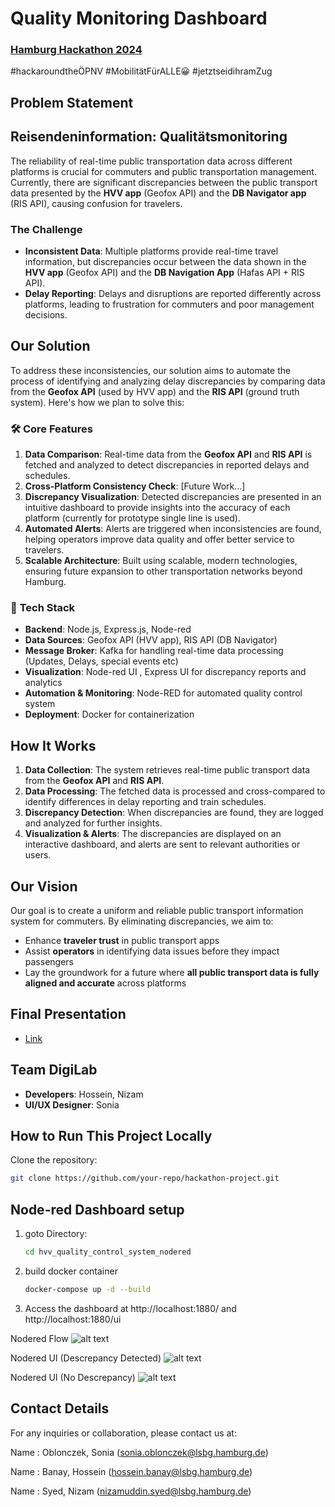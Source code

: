 # **Quality Monitoring Dashboard** 


### **[Hamburg Hackathon 2024](https://data.deutschebahn.com/opendata/Veranstaltungen/Hamburg-Hackathon-2024-12737422)**
#hackaroundtheÖPNV #MobilitätFürALLE😀 #jetztseidihramZug 

## **Problem Statement**    

## Reisendeninformation: Qualitätsmonitoring
The reliability of real-time public transportation data across different platforms is crucial for commuters and public transportation management. Currently, there are significant discrepancies between the public transport data presented by the **HVV app** (Geofox API) and the **DB Navigator app** (RIS API), causing confusion for travelers.

### **The Challenge**
- **Inconsistent Data**: Multiple platforms provide real-time travel information, but discrepancies occur between the data shown in the **HVV app** (Geofox API) and the **DB Navigation App** (Hafas API + RIS API).
- **Delay Reporting**: Delays and disruptions are reported differently across platforms, leading to frustration for commuters and poor management decisions.
  
## **Our Solution**

To address these inconsistencies, our solution aims to automate the process of identifying and analyzing delay discrepancies by comparing data from the **Geofox API** (used by HVV app) and the **RIS API** (ground truth system). Here's how we plan to solve this:

### 🛠 **Core Features**
1. **Data Comparison**: Real-time data from the **Geofox API** and **RIS API** is fetched and analyzed to detect discrepancies in reported delays and schedules.
2. **Cross-Platform Consistency Check**: [Future Work...]
3. **Discrepancy Visualization**: Detected discrepancies are presented in an intuitive dashboard to provide insights into the accuracy of each platform (currently for prototype single line is used).
4. **Automated Alerts**: Alerts are triggered when inconsistencies are found, helping operators improve data quality and offer better service to travelers.
5. **Scalable Architecture**: Built using scalable, modern technologies, ensuring future expansion to other transportation networks beyond Hamburg.

### 🚀 **Tech Stack**
- **Backend**: Node.js, Express.js, Node-red
- **Data Sources**: Geofox API (HVV app), RIS API (DB Navigator)
- **Message Broker**: Kafka for handling real-time data processing (Updates, Delays, special events etc)
- **Visualization**: Node-red UI , Express UI for discrepancy reports and analytics
- **Automation & Monitoring**: Node-RED for automated quality control system
- **Deployment**: Docker for containerization

## **How It Works**
1. **Data Collection**: The system retrieves real-time public transport data from the **Geofox API** and **RIS API**.
2. **Data Processing**: The fetched data is processed and cross-compared to identify differences in delay reporting and train schedules.
3. **Discrepancy Detection**: When discrepancies are found, they are logged and analyzed for further insights.
4. **Visualization & Alerts**: The discrepancies are displayed on an interactive dashboard, and alerts are sent to relevant authorities or users.
   
## **Our Vision**
Our goal is to create a uniform and reliable public transport information system for commuters. By eliminating discrepancies, we aim to:
- Enhance **traveler trust** in public transport apps
- Assist **operators** in identifying data issues before they impact passengers
- Lay the groundwork for a future where **all public transport data is fully aligned and accurate** across platforms


## **Final Presentation**
- [Link](final_presentation.pptx)


## **Team DigiLab**
- **Developers**: Hossein, Nizam
- **UI/UX Designer**: Sonia


## **How to Run This Project Locally**

Clone the repository:
   ```bash
   git clone https://github.com/your-repo/hackathon-project.git

```
## Node-red Dashboard setup

1. goto Directory:    
   ```bash
   cd hvv_quality_control_system_nodered

2. build docker container
    ```bash
    docker-compose up -d --build

3. Access the dashboard at http://localhost:1880/ and http://localhost:1880/ui

Nodered Flow
![alt text](nodered_flow.png)

Nodered UI (Descrepancy Detected)
![alt text](nodered_ui_with_descripancy.png)

Nodered UI (No Descrepancy)
![alt text](nodered_ui_without_descripancy.png)


## Contact Details

For any inquiries or collaboration, please contact us at:

Name : Oblonczek, Sonia (sonia.oblonczek@lsbg.hamburg.de)

Name : Banay, Hossein (hossein.banay@lsbg.hamburg.de)

Name : Syed, Nizam (nizamuddin.syed@lsbg.hamburg.de)

